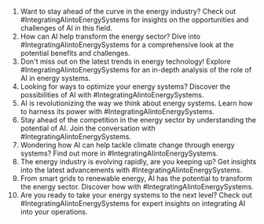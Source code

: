 1. Want to stay ahead of the curve in the energy industry? Check out #IntegratingAIintoEnergySystems for insights on the opportunities and challenges of AI in this field.
2. How can AI help transform the energy sector? Dive into #IntegratingAIintoEnergySystems for a comprehensive look at the potential benefits and challenges.
3. Don't miss out on the latest trends in energy technology! Explore #IntegratingAIintoEnergySystems for an in-depth analysis of the role of AI in energy systems.
4. Looking for ways to optimize your energy systems? Discover the possibilities of AI with #IntegratingAIintoEnergySystems.
5. AI is revolutionizing the way we think about energy systems. Learn how to harness its power with #IntegratingAIintoEnergySystems.
6. Stay ahead of the competition in the energy sector by understanding the potential of AI. Join the conversation with #IntegratingAIintoEnergySystems.
7. Wondering how AI can help tackle climate change through energy systems? Find out more in #IntegratingAIintoEnergySystems.
8. The energy industry is evolving rapidly, are you keeping up? Get insights into the latest advancements with #IntegratingAIintoEnergySystems.
9. From smart grids to renewable energy, AI has the potential to transform the energy sector. Discover how with #IntegratingAIintoEnergySystems.
10. Are you ready to take your energy systems to the next level? Check out #IntegratingAIintoEnergySystems for expert insights on integrating AI into your operations.
